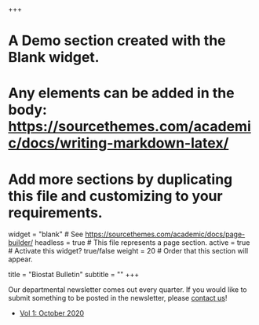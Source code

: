 +++
# A Demo section created with the Blank widget.
# Any elements can be added in the body: https://sourcethemes.com/academic/docs/writing-markdown-latex/
# Add more sections by duplicating this file and customizing to your requirements.

widget = "blank"  # See https://sourcethemes.com/academic/docs/page-builder/
headless = true  # This file represents a page section.
active = true  # Activate this widget? true/false
weight = 20  # Order that this section will appear.

title = "Biostat Bulletin"
subtitle = ""
+++

Our departmental newsletter comes out every quarter. If you would like to submit something to be posted in the newsletter, please [contact us](#contact)!

- [Vol 1: October 2020](files/newsletter/vol001.pdf)

